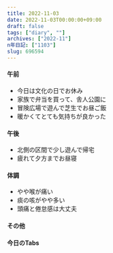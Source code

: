 ```yaml
---
title: 2022-11-03
date: 2022-11-03T00:00:00+09:00
draft: false
tags: ["diary", ""]
archives: ["2022-11"]
n年日記: ["1103"]
slug: 696594
---
```

#### 午前
- 今日は文化の日でお休み
- 家族で弁当を買って、舎人公園に
- 冒険広場で遊んで芝生でお昼ご飯
- 暖かくてとても気持ちが良かった
#### 午後
- 北側の区間で少し遊んで帰宅
- 疲れて夕方までお昼寝
#### 体調
- やや喉が痛い
- 痰の咳がやや多い
- 頭痛と倦怠感は大丈夫
#### その他
#### 今日のTabs